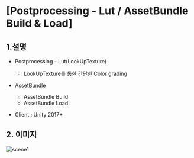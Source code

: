 # [Postprocessing - Lut / AssetBundle Build & Load] 

## 1.설명
* Postprocessing - Lut(LookUpTexture)
  - LookUpTexture를 통한 간단한 Color grading
 
* AssetBundle
  - AssetBundle Build
  - AssetBundle Load
 
* Client : Unity 2017+

## 2. 이미지
![scene1](https://blogfiles.pstatic.net/MjAxOTA5MjZfMTU2/MDAxNTY5NDYwNjgzMTA1.22kRLFpxWc63qN5ltV1C_SiqFCyk1mIwkBBgTRz0vPEg.SNs7KZ7eMJntnJDyCAzRlu9fzNFKDgE5h2zD2eMEb-8g.GIF.gaebhi/lut.gif?type=w1 "S")
